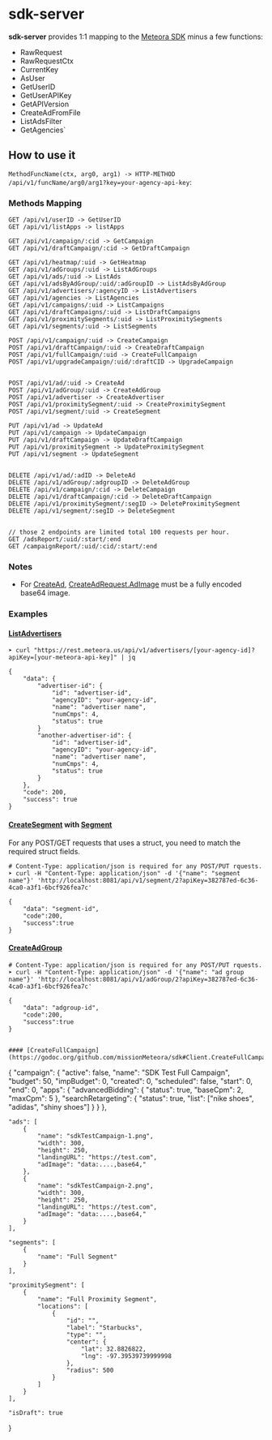 # sdk-server

**sdk-server** provides 1:1 mapping to the [Meteora SDK](https://godoc.org/github.com/missionMeteora/sdk) minus a few functions:

- RawRequest
- RawRequestCtx
- CurrentKey
- AsUser
- GetUserID
- GetUserAPIKey
- GetAPIVersion
- CreateAdFromFile
- ListAdsFilter
- GetAgencies`

## How to use it

`MethodFuncName(ctx, arg0, arg1) -> HTTP-METHOD /api/v1/funcName/arg0/arg1?key=your-agency-api-key`:

### Methods Mapping

```
GET /api/v1/userID -> GetUserID
GET /api/v1/listApps -> listApps

GET /api/v1/campaign/:cid -> GetCampaign
GET /api/v1/draftCampaign/:cid -> GetDraftCampaign

GET /api/v1/heatmap/:uid -> GetHeatmap
GET /api/v1/adGroups/:uid -> ListAdGroups
GET /api/v1/ads/:uid -> ListAds
GET /api/v1/adsByAdGroup/:uid/:adGroupID -> ListAdsByAdGroup
GET /api/v1/advertisers/:agencyID -> ListAdvertisers
GET /api/v1/agencies -> ListAgencies
GET /api/v1/campaigns/:uid -> ListCampaigns
GET /api/v1/draftCampaigns/:uid -> ListDraftCampaigns
GET /api/v1/proximitySegments/:uid -> ListProximitySegments
GET /api/v1/segments/:uid -> ListSegments

POST /api/v1/campaign/:uid -> CreateCampaign
POST /api/v1/draftCampaign/:uid -> CreateDraftCampaign
POST /api/v1/fullCampaign/:uid -> CreateFullCampaign
POST /api/v1/upgradeCampaign/:uid/:draftCID -> UpgradeCampaign


POST /api/v1/ad/:uid -> CreateAd
POST /api/v1/adGroup/:uid -> CreateAdGroup
POST /api/v1/advertiser -> CreateAdvertiser
POST /api/v1/proximitySegment/:uid -> CreateProximitySegment
POST /api/v1/segment/:uid -> CreateSegment

PUT /api/v1/ad -> UpdateAd
PUT /api/v1/campaign -> UpdateCampaign
PUT /api/v1/draftCampaign -> UpdateDraftCampaign
PUT /api/v1/proximitySegment -> UpdateProximitySegment
PUT /api/v1/segment -> UpdateSegment


DELETE /api/v1/ad/:adID -> DeleteAd
DELETE /api/v1/adGroup/:adgroupID -> DeleteAdGroup
DELETE /api/v1/campaign/:cid -> DeleteCampaign
DELETE /api/v1/draftCampaign/:cid -> DeleteDraftCampaign
DELETE /api/v1/proximitySegment/:segID -> DeleteProximitySegment
DELETE /api/v1/segment/:segID -> DeleteSegment


// those 2 endpoints are limited total 100 requests per hour.
GET /adsReport/:uid/:start/:end
GET /campaignReport/:uid/:cid/:start/:end
```

### Notes

- For [CreateAd](https://godoc.org/github.com/missionMeteora/sdk#Client.CreateAd), [CreateAdRequest.AdImage](https://godoc.org/github.com/missionMeteora/sdk#CreateAdRequest) must be a fully encoded base64 image.

### Examples

#### [ListAdvertisers](https://godoc.org/github.com/missionMeteora/sdk#Client.ListAdvertisers)

```
➤ curl "https://rest.meteora.us/api/v1/advertisers/[your-agency-id]?apiKey=[your-meteora-api-key]" | jq

{
	"data": {
		"advertiser-id": {
			"id": "advertiser-id",
			"agencyID": "your-agency-id",
			"name": "advertiser name",
			"numCmps": 4,
			"status": true
		}
		"another-advertiser-id": {
			"id": "advertiser-id",
			"agencyID": "your-agency-id",
			"name": "advertiser name",
			"numCmps": 4,
			"status": true
		}
	},
	"code": 200,
	"success": true
}
```

#### [CreateSegment](https://godoc.org/github.com/missionMeteora/sdk#Client.CreateSegment) with [Segment](https://godoc.org/github.com/missionMeteora/sdk#Segment)

For any POST/GET requests that uses a struct, you need to match the required struct fields.

```
# Content-Type: application/json is required for any POST/PUT rquests.
➤ curl -H "Content-Type: application/json" -d '{"name": "segment name"}' 'http://localhost:8081/api/v1/segment/2?apiKey=382787ed-6c36-4ca0-a3f1-6bcf926fea7c'

{
	"data": "segment-id",
	"code":200,
	"success":true
}

```

#### [CreateAdGroup](https://godoc.org/github.com/missionMeteora/sdk#Client.CreateAdGroup)

```
# Content-Type: application/json is required for any POST/PUT rquests.
➤ curl -H "Content-Type: application/json" -d '{"name": "ad group name"}' 'http://localhost:8081/api/v1/adGroup/2?apiKey=382787ed-6c36-4ca0-a3f1-6bcf926fea7c'

{
	"data": "adgroup-id",
	"code":200,
	"success":true
}


#### [CreateFullCampaign](https://godoc.org/github.com/missionMeteora/sdk#Client.CreateFullCampaign)

```

{
	"campaign": {
		"active": false,
		"name": "SDK Test Full Campaign",
		"budget": 50,
		"impBudget": 0,
		"created": 0,
		"scheduled": false,
		"start": 0,
		"end": 0,
		"apps": {
			"advancedBidding": {
				"status": true,
				"baseCpm": 2,
				"maxCpm": 5
			},
			"searchRetargeting": {
				"status": true,
				"list": ["nike shoes", "adidas", "shiny shoes"]
			}
		}
	},

	"ads": [
		{
			"name": "sdkTestCampaign-1.png",
			"width": 300,
			"height": 250,
			"landingURL": "https://test.com",
			"adImage": "data:....,base64,"
		},
		{
			"name": "sdkTestCampaign-2.png",
			"width": 300,
			"height": 250,
			"landingURL": "https://test.com",
			"adImage": "data:....,base64,"
		}
	],

	"segments": [
		{
			"name": "Full Segment"
		}
	],

	"proximitySegment": [
		{
			"name": "Full Proximity Segment",
			"locations": [
				{
					"id": "",
					"label": "Starbucks",
					"type": "",
					"center": {
						"lat": 32.8826822,
						"lng": -97.39539739999998
					},
					"radius": 500
				}
			]
		}
	],

	"isDraft": true
}

```
